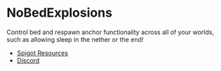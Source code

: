 # NoBedExplosions
Control bed and respawn anchor functionality across all of your worlds, such as allowing sleep in the nether or the end!

* [Spigot Resources](https://spigotmc.org/resources/65808)
* [Discord](https://chat.tehbrian.xyz)
